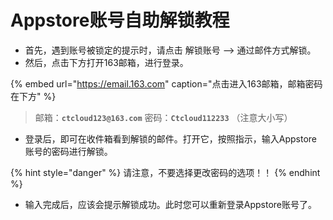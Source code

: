 # Appstore账号自助解锁教程

* 首先，遇到账号被锁定的提示时，请点击 解锁账号 --&gt; 通过邮件方式解锁。
* 然后，点击下方打开163邮箱，进行登录。

{% embed url="https://email.163.com" caption="点击进入163邮箱，邮箱密码在下方" %}

> 邮箱：**`ctcloud123@163.com`** 密码：**`Ctcloud112233`** （注意大小写）

* 登录后，即可在收件箱看到解锁的邮件。打开它，按照指示，输入Appstore账号的密码进行解锁。

{% hint style="danger" %}
请注意，不要选择更改密码的选项！！
{% endhint %}

* 输入完成后，应该会提示解锁成功。此时您可以重新登录Appstore账号了。

